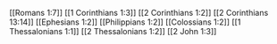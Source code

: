 [[Romans 1:7]]
[[1 Corinthians 1:3]]
[[2 Corinthians 1:2]]
[[2 Corinthians 13:14]]
[[Ephesians 1:2]]
[[Philippians 1:2]]
[[Colossians 1:2]]
[[1 Thessalonians 1:1]]
[[2 Thessalonians 1:2]]
[[2 John 1:3]]
